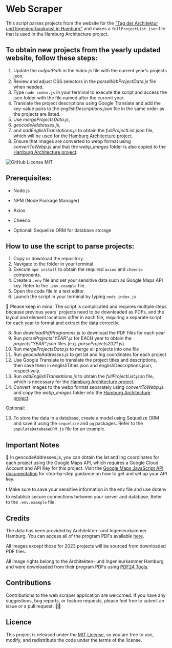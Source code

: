 # Web Scraper

This script parses projects from the website for the ["Tag der Architektur und Ingenieurbaukunst in Hamburg"](https://www.tda-hamburg.de/) and makes a `fullProjectList.json` file that is used in the Hamburg Architecture project.

## To obtain new projects from the yearly updated website, follow these steps:
1. Update the *outputPath* in the *index.js* file with the current year's projects json.
2. Review and adjust CSS selectors in the *parseWebProjectData.js* file when needed.
3. Type `node index.js` in your terminal to execute the script and access the json folder with the file named after the current year.
4. Translate the project descriptions using Google Translate and add the key-value pairs to the *englishDescriptions.json* file in the same order as the projects are listed.
5. Use *mergeProjectsData.js*,
6. *geocodeAddresses.js*,
7. and *addEnglishTranslations.js* to obtain the *fullProjectList.json* file, which will be used for the [Hamburg Architecture project](https://github.com/ikorotkaya/hamburg_architecture).
8. Ensure that images are converted to webp format using *convertToWebp.js* and that the *webp_images* folder is also copied to the [Hamburg Architecture project](https://github.com/ikorotkaya/hamburg_architecture).

![GitHub License MIT](https://camo.githubusercontent.com/2961d1e926eba4fd792163eeab8e68a330c221a884d9193b4d2ef1c0b71de500/68747470733a2f2f696d672e736869656c64732e696f2f6769746875622f6c6963656e73652f73716c68616269742f73716c5f736368656d615f76697375616c697a65723f636f6c6f723d253233343741334633)

## Prerequisites:

- Node.js 
- NPM (Node Package Manager) 
- Axios
- Cheerio

- Optional: Sequelize ORM for database storage

## How to use the script to parse projects:

1. Copy or download the repository.
2. Navigate to the folder in your terminal.
3. Execute `npm install` to obtain the required `axios` and `cheerio` components.
4. Create a `.env` file and set your sensitive data such as Google Maps API key. Refer to the `.env.example` file.
5. Open the code file in a text editor.
6. Launch the script in your terminal by typing `node index.js`.

🔎 Please keep in mind: The script is complicated and requires multiple steps because previous years' projects need to be downloaded as PDFs, and the layout and element locations differ in each file, requiring a separate script for each year to format and extract the data correctly.

8. Run *downloadPdfProgramms.js* to download the PDF files for each year
9. Run *parseProjects"YEAR".js* for EACH year to obtain the *projects"YEAR".json* files (e.g. *parseProjects2021.js*)
10. Run *mergeProjectsData.js* to merge all projects into one file
11. Run *geocodeAddresses.js* to get lat and lng coordinates for each project
12. Use Google Translate to translate the project titles and descriptions, then save them in englishTitles.json and englishDescriptions.json, respectively.
12. Run *addEnglishTranslations.js* to obtain the *fullProjectList.json* file, which is necessary for the [Hamburg Architecture project](https://github.com/ikorotkaya/hamburg_architecture).
13. Convert images to the webp format separately using *convertToWebp.js.* and copy the *webp_images* folder into the [Hamburg Architecture project](https://github.com/ikorotkaya/hamburg_architecture).

Optional: 

13. To store the data in a database, create a model using Sequelize ORM and save it using the `sequelize` and `pg` packages. Refer to the `populateDatabaseORM.js` file for an example. 

## Important Notes

🔑 In geocodeAddresses.js, you can obtain the lat and lng coordinates for each project using the Google Maps API, which requires a Google Cloud Account and API Key for this project. Visit the [Google Maps JavaScript API documentation](https://developers.google.com/maps/documentation/javascript/get-api-key) for step-by-step guidance on how to get and set up your API key.

❗️ Make sure to save your sensitive information in the env file and use dotenv to establish secure connections between your server and database. Refer to the `.env.example` file.

## Credits

The data has been provided by Architekten- und Ingenieurkammer Hamburg. You can access all of the program PDFs available [here](https://www.akhh.de/baukultur/info-tag-der-architektur/).

All images except those for 2023 projects will be sourced from downloaded PDF files. 

All image rights belong to the Architekten- und Ingenieurkammer Hamburg and were downloaded from their program PDFs using [PDF24 Tools](https://tools.pdf24.org/en/).

## Contributions

Contributions to the web scraper application are welcomed. If you have any suggestions, bug reports, or feature requests, please feel free to submit an issue or a pull request. 👋🏼

## Licence

This project is released under the [MIT License](https://opensource.org/licenses/MIT), so you are free to use, modify, and redistribute the code under the terms of the license.
